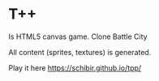 # T++
Is HTML5 canvas game. Clone Battle City

All content (sprites, textures) is generated.

Play it here https://schibir.github.io/tpp/
